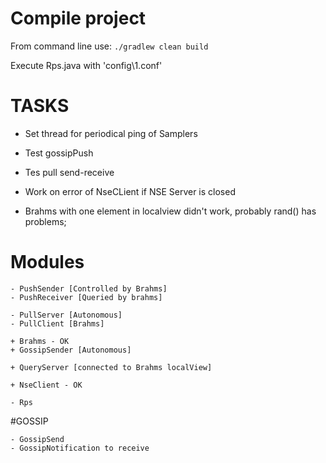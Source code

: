 # Compile project

From command line use:
`./gradlew clean build`

Execute Rps.java with
'config\1.conf'


# TASKS

- Set thread for periodical ping of Samplers 

- Test gossipPush
- Tes pull send-receive

- Work on error of NseCLient if NSE Server is closed

- Brahms with one element in localview didn't work, probably rand() has problems;
 
# Modules 
    - PushSender [Controlled by Brahms]
    - PushReceiver [Queried by brahms]
    
    - PullServer [Autonomous]          
    - PullClient [Brahms]
    
    + Brahms - OK
    + GossipSender [Autonomous]

    + QueryServer [connected to Brahms localView]
    
    + NseClient - OK
    
    - Rps
    
#GOSSIP

    - GossipSend
    - GossipNotification to receive 